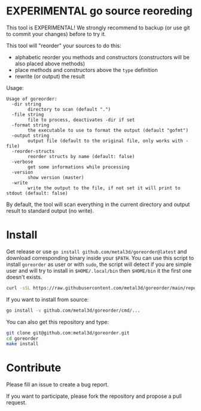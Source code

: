 # EXPERIMENTAL go source reoreding

This tool is EXPERIMENTAL! We strongly recommend to backup (or use git to commit your changes) before to try it.

This tool will "reorder" your sources to do this:

- alphabetic reorder you methods and constructors (constructors will be also placed above methods)
- place methods and constructors above the `type` definition
- rewrite (or output) the result

Usage:

```
Usage of goreorder:
  -dir string
    	directory to scan (default ".")
  -file string
    	file to process, deactivates -dir if set
  -format string
    	the executable to use to format the output (default "gofmt")
  -output string
    	output file (default to the original file, only works with -file)
  -reorder-structs
    	reorder structs by name (default: false)
  -verbose
    	get some informations while processing
  -version
    	show version (master)
  -write
    	write the output to the file, if not set it will print to stdout (default: false)
```

By default, the tool will scan everything in the current directory and output result to standard output (no write).

# Install

Get release or use `go install github.com/metal3d/goreorder@latest` and download corresponding binary inside your `$PATH`. You can use this script to install `goreorder` as user or with `sudo`, the script will detect if you are simple user and will try to install in `$HOME/.local/bin` then `$HOME/bin` it the first one doesn't exists.

```bash
curl -sSL https://raw.githubusercontent.com/metal3d/goreorder/main/repo-tools/install.sh | bash
```

If you want to install from source:

```bash
go install -v github.com/metal3d/goreorder/cmd/...
```

You can also get this repository and type:

```bash
git clone git@github.com:metal3d/goreorder.git
cd goreorder
make install
```

# Contribute

Please fill an issue to create a bug report.

If you want to participate, please fork the repository and propose a pull request.
